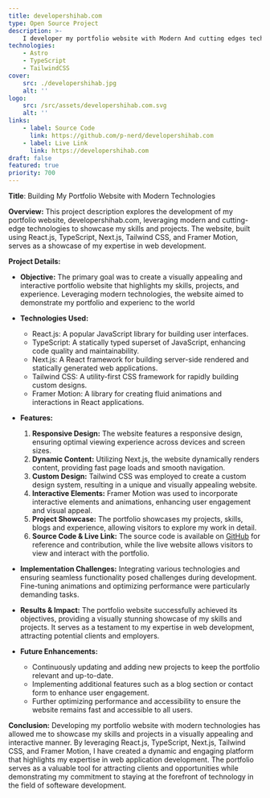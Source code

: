 ```yaml
---
title: developershihab.com
type: Open Source Project
description: >-
    I developer my portfolio website with Modern And cutting edges technologies
technologies:
    - Astro
    - TypeScript
    - TailwindCSS
cover:
    src: ./developershihab.jpg
    alt: ''
logo:
    src: /src/assets/developershihab.com.svg
    alt: ''
links:
    - label: Source Code
      link: https://github.com/p-nerd/developershihab.com
    - label: Live Link
      link: https://developershihab.com
draft: false
featured: true
priority: 700
---
```


**Title**: Building My Portfolio Website with Modern Technologies

**Overview:**
This project description explores the development of my portfolio website, developershihab.com, leveraging modern and cutting-edge technologies to showcase my skills and projects. The website, built using React.js, TypeScript, Next.js, Tailwind CSS, and Framer Motion, serves as a showcase of my expertise in web development.

**Project Details:**

-   **Objective:**
    The primary goal was to create a visually appealing and interactive portfolio website that highlights my skills, projects, and experience. Leveraging modern technologies, the website aimed to demonstrate my portfolio and experienc to the world

-   **Technologies Used:**

    -   React.js: A popular JavaScript library for building user interfaces.
    -   TypeScript: A statically typed superset of JavaScript, enhancing code quality and maintainability.
    -   Next.js: A React framework for building server-side rendered and statically generated web applications.
    -   Tailwind CSS: A utility-first CSS framework for rapidly building custom designs.
    -   Framer Motion: A library for creating fluid animations and interactions in React applications.

-   **Features:**

    1. **Responsive Design:** The website features a responsive design, ensuring optimal viewing experience across devices and screen sizes.
    2. **Dynamic Content:** Utilizing Next.js, the website dynamically renders content, providing fast page loads and smooth navigation.
    3. **Custom Design:** Tailwind CSS was employed to create a custom design system, resulting in a unique and visually appealing website.
    4. **Interactive Elements:** Framer Motion was used to incorporate interactive elements and animations, enhancing user engagement and visual appeal.
    5. **Project Showcase:** The portfolio showcases my projects, skills, blogs and experience, allowing visitors to explore my work in detail.
    6. **Source Code & Live Link:** The source code is available on [GitHub](https://github.com/p-nerd/developershihab.com) for reference and contribution, while the live website allows visitors to view and interact with the portfolio.

-   **Implementation Challenges:**
    Integrating various technologies and ensuring seamless functionality posed challenges during development. Fine-tuning animations and optimizing performance were particularly demanding tasks.

-   **Results & Impact:**
    The portfolio website successfully achieved its objectives, providing a visually stunning showcase of my skills and projects. It serves as a testament to my expertise in web development, attracting potential clients and employers.

-   **Future Enhancements:**
    -   Continuously updating and adding new projects to keep the portfolio relevant and up-to-date.
    -   Implementing additional features such as a blog section or contact form to enhance user engagement.
    -   Further optimizing performance and accessibility to ensure the website remains fast and accessible to all users.

**Conclusion:**
Developing my portfolio website with modern technologies has allowed me to showcase my skills and projects in a visually appealing and interactive manner. By leveraging React.js, TypeScript, Next.js, Tailwind CSS, and Framer Motion, I have created a dynamic and engaging platform that highlights my expertise in web application development. The portfolio serves as a valuable tool for attracting clients and opportunities while demonstrating my commitment to staying at the forefront of technology in the field of softeware development.
